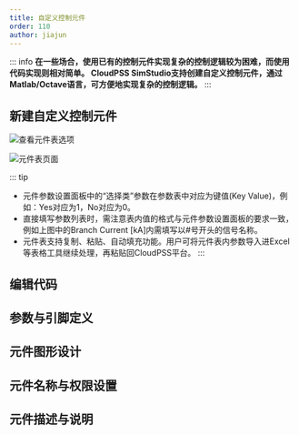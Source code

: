 ```yaml
---
title: 自定义控制元件
order: 110
author: jiajun
---
```


::: info
**在一些场合，使用已有的控制元件实现复杂的控制逻辑较为困难，而使用代码实现则相对简单。
CloudPSS SimStudio支持创建自定义控制元件，通过Matlab/Octave语言，可方便地实现复杂的控制逻辑。**
:::

## 新建自定义控制元件

![查看元件表选项](./Y01.png "元件列表")

![元件表页面](./Y02.png "元件列表")

::: tip
+ 元件参数设置面板中的“选择类”参数在参数表中对应为键值(Key Value)，例如：Yes对应为1，No对应为0。
+ 直接填写参数列表时，需注意表内值的格式与元件参数设置面板的要求一致，例如上图中的Branch Current [kA]内需填写以#号开头的信号名称。
+ 元件表支持复制、粘贴、自动填充功能。用户可将元件表内参数导入进Excel等表格工具继续处理，再粘贴回CloudPSS平台。
:::

## 编辑代码

## 参数与引脚定义

## 元件图形设计

## 元件名称与权限设置

## 元件描述与说明

